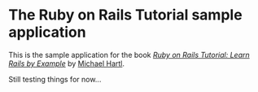 # The Ruby on Rails Tutorial sample application

This is the sample application for the book 
[*Ruby on Rails Tutorial: Learn Rails by Example*](http://www.railstutorial.org/) 
by [Michael Hartl](http://www.michaelhartl.com/).

Still testing things for now...
